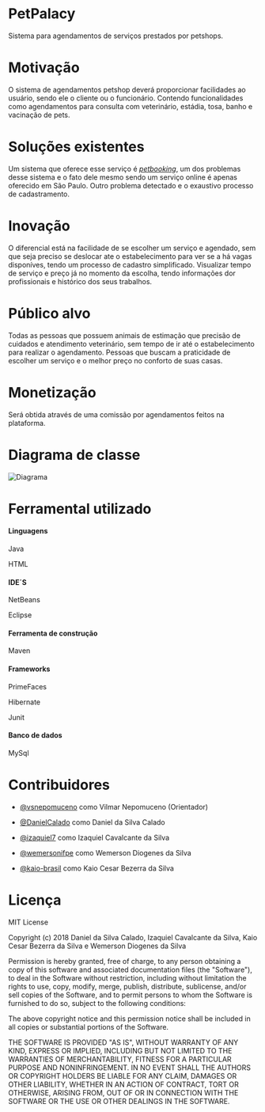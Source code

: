 # PetPalacy

Sistema para agendamentos de serviços prestados por petshops.
# Motivação

O sistema de agendamentos petshop deverá proporcionar facilidades ao usuário, sendo ele o cliente ou o funcionário. 
Contendo funcionalidades como agendamentos para consulta com veterinário, estádia, tosa, banho e vacinação de pets.
# Soluções existentes

Um sistema que oferece esse serviço é *[petbooking](https://www.petbooking.com.br/)*, um dos problemas desse sistema e o fato dele
mesmo sendo um serviço online é apenas oferecido em São Paulo. Outro problema detectado e o exaustivo processo de cadastramento.
# Inovação

O diferencial está na facilidade de se escolher um serviço e agendado, sem que seja preciso se deslocar ate o estabelecimento para ver se a há vagas disponíves, 
tendo um processo de cadastro simplificado. Visualizar tempo de serviço e preço já no momento da escolha, tendo informações dor profissionais e histórico dos seus trabalhos.
# Público alvo

Todas as pessoas que possuem animais de estimação que precisão de cuidados e atendimento veterinário, sem tempo de ir até o estabelecimento para realizar o agendamento.
Pessoas que buscam a praticidade de escolher um serviço e o melhor preço no conforto de suas casas.
# Monetização

Será obtida através de uma comissão por agendamentos feitos na plataforma. 
# Diagrama de classe

![Diagrama](https://github.com/ifpe-cti/petshop/blob/master/docs/uml/Diagrama-De-Classe-PetShop.png)

# Ferramental utilizado

#### Linguagens

Java

HTML

#### IDE´S

NetBeans

Eclipse

#### Ferramenta de construção

Maven

#### Frameworks

PrimeFaces

Hibernate

Junit

#### Banco de dados

MySql

# Contribuidores


   * [@vsnepomuceno](https://github.com/vsnepomuceno) como Vilmar Nepomuceno (Orientador)

   * [@DanielCalado](https://github.com/DanielCalado) como Daniel da Silva Calado
   
   * [@izaquiel7](https://github.com/izaquiel7) como Izaquiel Cavalcante da Silva
   
   * [@wemersonifpe](https://github.com/wemersonifpe) como Wemerson Diogenes da Silva
   
   * [@kaio-brasil](https://github.com/kaio-brasil) como Kaio Cesar Bezerra da Silva

# Licença
MIT License

Copyright (c) 2018 Daniel da Silva Calado, Izaquiel Cavalcante da Silva, 
                   Kaio Cesar Bezerra da Silva e Wemerson Diogenes da Silva

Permission is hereby granted, free of charge, to any person obtaining a copy
of this software and associated documentation files (the "Software"), to deal
in the Software without restriction, including without limitation the rights
to use, copy, modify, merge, publish, distribute, sublicense, and/or sell
copies of the Software, and to permit persons to whom the Software is
furnished to do so, subject to the following conditions:

The above copyright notice and this permission notice shall be included in all
copies or substantial portions of the Software.

THE SOFTWARE IS PROVIDED "AS IS", WITHOUT WARRANTY OF ANY KIND, EXPRESS OR
IMPLIED, INCLUDING BUT NOT LIMITED TO THE WARRANTIES OF MERCHANTABILITY,
FITNESS FOR A PARTICULAR PURPOSE AND NONINFRINGEMENT. IN NO EVENT SHALL THE
AUTHORS OR COPYRIGHT HOLDERS BE LIABLE FOR ANY CLAIM, DAMAGES OR OTHER
LIABILITY, WHETHER IN AN ACTION OF CONTRACT, TORT OR OTHERWISE, ARISING FROM,
OUT OF OR IN CONNECTION WITH THE SOFTWARE OR THE USE OR OTHER DEALINGS IN THE
SOFTWARE.
